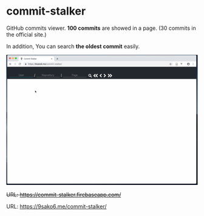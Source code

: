 # commit-stalker

GitHub commits viewer.
**100 commits** are showed in a page. (30 commits in the official site.)

In addition, You can search **the oldest commit** easily.

![demo](figs/demo.gif)


~~URL: https://commit-stalker.firebaseapp.com/~~

URL: https://9sako6.me/commit-stalker/
